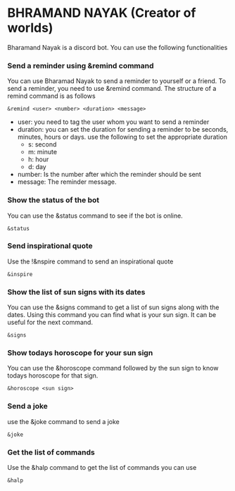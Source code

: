 # BHRAMAND NAYAK (Creator of worlds)

Bharamand Nayak is a discord bot. You can use the following functionalities

### Send a reminder using &remind command

You can use Bharamad Nayak to send a reminder to yourself or a friend. To send a reminder, you need to use &remind command. The structure of a remind command is as follows

```
&remind <user> <number> <duration> <message>
```

- user: you need to tag the user whom you want to send a reminder
- duration: you can set the duration for sending a reminder to be seconds, minutes, hours or days. use the following to set the appropriate duration
  - s: second
  - m: minute
  - h: hour
  - d: day
- number: Is the number after which the reminder should be sent
- message: The reminder message.

### Show the status of the bot

You can use the &status command to see if the bot is online.

```
&status
```

### Send inspirational quote

Use the !&nspire command to send an inspirational quote

```
&inspire
```

### Show the list of sun signs with its dates

You can use the &signs command to get a list of sun signs along with the dates. Using this command you can find what is your sun sign. It can be useful for the next command.

```
&signs
```

### Show todays horoscope for your sun sign

You can use the &horoscope command followed by the sun sign to know todays horoscope for that sign.

```
&horoscope <sun sign>
```

### Send a joke

use the &joke command to send a joke

```
&joke
```

### Get the list of commands

Use the &halp command to get the list of commands you can use

```
&halp
```

